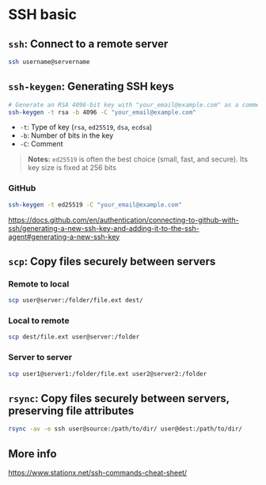 # SSH basic

## `ssh`: Connect to a remote server
```bash
ssh username@servername
```

## `ssh-keygen`: Generating SSH keys
```bash
# Generate an RSA 4096-bit key with "your_email@example.com" as a comment
ssh-keygen -t rsa -b 4096 -C "your_email@example.com"
```
* `-t`: Type of key (`rsa`, `ed25519`, `dsa`, `ecdsa`)
* `-b`: Number of bits in the key
* `-C`: Comment
> **Notes:** `ed25519` is often the best choice (small, fast, and secure). Its key size is fixed at 256 bits

### GitHub
```bash
ssh-keygen -t ed25519 -C "your_email@example.com"
```
https://docs.github.com/en/authentication/connecting-to-github-with-ssh/generating-a-new-ssh-key-and-adding-it-to-the-ssh-agent#generating-a-new-ssh-key

## `scp`: Copy files securely between servers
### Remote to local
```bash
scp user@server:/folder/file.ext dest/
```
### Local to remote
```bash
scp dest/file.ext user@server:/folder
```
### Server to server
```bash
scp user1@server1:/folder/file.ext user2@server2:/folder
```

## `rsync`: Copy files securely between servers, preserving file attributes
```bash
rsync -av -e ssh user@source:/path/to/dir/ user@dest:/path/to/dir/
```

## More info
https://www.stationx.net/ssh-commands-cheat-sheet/